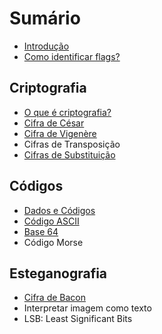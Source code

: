 # Sumário

- [Introdução](introduction.md)
- [Como identificar flags?](flags.md)

## Criptografia
- [O que é criptografia?](crypto/introduction.md)
- [Cifra de César](crypto/caesar-cipher.md)
- [Cifra de Vigenère](crypto/vigenere-cipher.md)
- Cifras de Transposição
- [Cifras de Substituição](crypto/substitution-cipher.md)

## Códigos
- [Dados e Códigos](encodings/introduction.md)
- [Código ASCII](encodings/ASCII.md)
- [Base 64](encodings/base64.md)
- Código Morse

## Esteganografia
- [Cifra de Bacon](stegano/bacon-cipher.md)
- Interpretar imagem como texto
- LSB: Least Significant Bits

